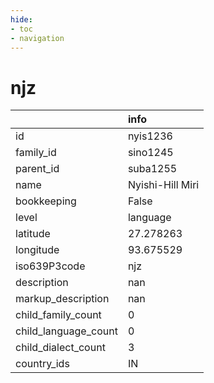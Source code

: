 ```yaml
---
hide:
- toc
- navigation
---
```

# njz
|                      | info             |
|:---------------------|:-----------------|
| id                   | nyis1236         |
| family_id            | sino1245         |
| parent_id            | suba1255         |
| name                 | Nyishi-Hill Miri |
| bookkeeping          | False            |
| level                | language         |
| latitude             | 27.278263        |
| longitude            | 93.675529        |
| iso639P3code         | njz              |
| description          | nan              |
| markup_description   | nan              |
| child_family_count   | 0                |
| child_language_count | 0                |
| child_dialect_count  | 3                |
| country_ids          | IN               |